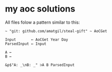 # my aoc solutions

All files folow a pattern similar to this:

``` uiua
~ "git: github.com/amatgil/steal-gift" ~ AoCGet

Input       ← AoCGet Year Day
ParsedInput ← Input

A ← 
B ← 

&p$"A: _\nB: _" ⊃A B ParsedInput
```
